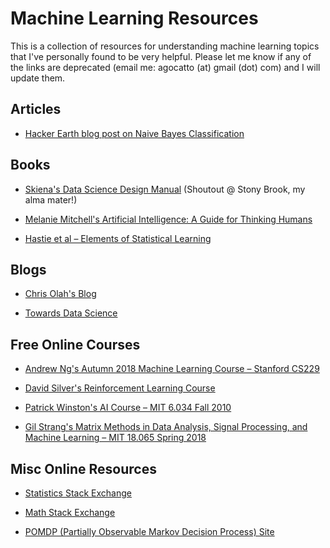 # Machine Learning Resources

This is a collection of resources for understanding machine learning topics that I've personally found to be very helpful. Please let me know if any of the links are deprecated (email me: agocatto (at) gmail (dot) com) and  I will update them.

## Articles

* [Hacker Earth blog post on Naive Bayes Classification](https://www.hackerearth.com/blog/developers/introduction-naive-bayes-algorithm-codes-python-r/)

## Books

* [Skiena's Data Science Design Manual](http://www.data-manual.com/) (Shoutout @ Stony Brook, my alma mater!)

* [Melanie Mitchell's Artificial Intelligence: A Guide for Thinking Humans](https://melaniemitchell.me/aibook/)

* [Hastie et al – Elements of Statistical Learning](https://web.stanford.edu/~hastie/Papers/ESLII.pdf)

## Blogs

* [Chris Olah's Blog](https://colah.github.io/)

* [Towards Data Science](https://towardsdatascience.com/machine-learning/home)

## Free Online Courses

* [Andrew Ng's Autumn 2018 Machine Learning Course – Stanford CS229](https://www.youtube.com/watch?v=jGwO_UgTS7I&list=PLoROMvodv4rMiGQp3WXShtMGgzqpfVfbU&ab_channel=stanfordonline)

* [David Silver's Reinforcement Learning Course](https://www.youtube.com/playlist?list=PLqYmG7hTraZDM-OYHWgPebj2MfCFzFObQ)

* [Patrick Winston's AI Course – MIT 6.034 Fall 2010](https://ocw.mit.edu/courses/electrical-engineering-and-computer-science/6-034-artificial-intelligence-fall-2010/)

* [Gil Strang's Matrix Methods in Data Analysis, Signal Processing, and Machine Learning – MIT 18.065 Spring 2018](https://ocw.mit.edu/courses/mathematics/18-065-matrix-methods-in-data-analysis-signal-processing-and-machine-learning-spring-2018/)

## Misc Online Resources

* [Statistics Stack Exchange](https://stats.stackexchange.com/)

* [Math Stack Exchange](https://math.stackexchange.com/)

* [POMDP (Partially Observable Markov Decision Process) Site](pomdp.org)
